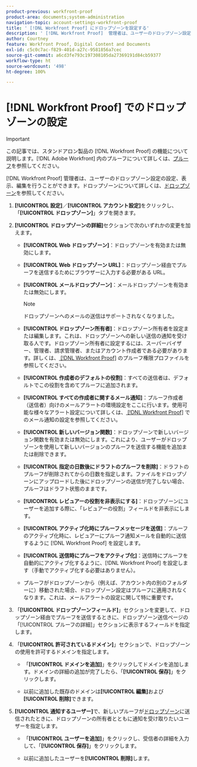```yaml
---
product-previous: workfront-proof
product-area: documents;system-administration
navigation-topic: account-settings-workfront-proof
title: ' [!DNL Workfront Proof] にドロップゾーンを設定する'
description: ' [!DNL Workfront Proof]  管理者は、ユーザーのドロップゾーン設定の設定、表示、編集を行うことができます。ドロップゾーンについて詳しくは、ドロップゾーンを参照してください。'
author: Courtney
feature: Workfront Proof, Digital Content and Documents
exl-id: c5c0c7ac-f829-401d-a27c-9581856a7cec
source-git-commit: a6cd3fe793c197308105da27369191d84cb59377
workflow-type: ht
source-wordcount: '498'
ht-degree: 100%

---
```


# [!DNL Workfront Proof] でのドロップゾーンの設定

>[!IMPORTANT]
>
>この記事では、スタンドアロン製品の [!DNL Workfront Proof] の機能について説明します。[!DNL Adobe Workfront] 内のプルーフについて詳しくは、[プルーフ](../../../review-and-approve-work/proofing/proofing.md)を参照してください。

[!DNL Workfront Proof] 管理者は、ユーザーのドロップゾーン設定の設定、表示、編集を行うことができます。ドロップゾーンについて詳しくは、[ドロップゾーン](../../../workfront-proof/wp-work-proofsfiles/create-proofs-and-files/dropzone.md)を参照してください。

1. **[!UICONTROL 設定]**／**[!UICONTROL アカウント設定]**&#x200B;をクリックし、「**[!UICONTROL ドロップゾーン]**」タブを開きます。

1. **[!UICONTROL ドロップゾーンの詳細]**&#x200B;セクションで次のいずれかの変更を加えます。

   * **[!UICONTROL Web ドロップゾーン]**：ドロップゾーンを有効または無効にします。
   * **[!UICONTROL Web ドロップゾーン URL]**：ドロップゾーン経由でプルーフを送信するためにブラウザーに入力する必要がある URL。
   * **[!UICONTROL メールドロップゾーン]**：メールドロップゾーンを有効または無効にします。

     >[!NOTE]
     >
     >ドロップゾーンへのメールの送信はサポートされなくなりました。

   * **[!UICONTROL ドロップゾーン所有者]**：ドロップゾーン所有者を設定または編集します。これは、ドロップゾーンへの新しい送信の通知を受け取る人です。ドロップゾーン所有者に設定するには、スーパーバイザー、管理者、請求管理者、またはアカウント作成者である必要があります。詳しくは、[ [!DNL Workfront Proof]](../../../workfront-proof/wp-acct-admin/account-settings/proof-perm-profiles-in-wp.md) のプルーフ権限プロファイルを参照してください。

   * **[!UICONTROL 作成者のデフォルトの役割]**：すべての送信者は、デフォルトでこの役割を含めてプルーフに追加されます。
   * **[!UICONTROL すべての作成者に関するメール通知]**：プルーフ作成者（送信者）向けのメールアラートの環境設定をここに行います。使用可能な様々なアラート設定について詳しくは、[ [!DNL Workfront Proof]](../../../workfront-proof/wp-emailsntfctns/email-alerts/config-email-notification-settings-wp.md) でのメール通知の設定を参照してください。

   * **[!UICONTROL 新しいバージョン関数]**：ドロップゾーンで新しいバージョン関数を有効または無効にします。これにより、ユーザーがドロップゾーンを使用して新しいバージョンのプルーフを送信する機能を追加または削除できます。
   * **[!UICONTROL 指定の日数後にドラフトのプルーフを削除]**：ドラフトのプルーフが削除されてからの日数を指定します。ファイルをドロップゾーンにアップロードした後にドロップゾーンの送信が完了しない場合、プルーフはドラフト状態のままです。
   * **[!UICONTROL レビュアーの役割を非表示にする]**：ドロップゾーンにユーザーを追加する際に、「レビュアーの役割」フィールドを非表示にします。
   * **[!UICONTROL アクティブ化時にプルーフメッセージを送信]**：プルーフのアクティブ化時に、レビュアーにプルーフ通知メールを自動的に送信するように [!DNL Workfront Proof] を設定します。
   * **[!UICONTROL 送信時にプルーフをアクティブ化]**：送信時にプルーフを自動的にアクティブ化するように、[!DNL Workfront Proof] を設定します（手動でアクティブ化する必要はありません）。

   * プルーフがドロップゾーンから（例えば、アカウント内の別のフォルダーに）移動された場合、ドロップゾーン設定はプルーフに適用されなくなります。これは、メールアラートの設定に関して特に重要です。

1. 「**[!UICONTROL ドロップゾーンフィールド]**」セクションを変更して、ドロップゾーン経由でプルーフを送信するときに、ドロップゾーン送信ページの「[!UICONTROL プルーフの詳細]」セクションに表示するフィールドを指定します。
1. 「**[!UICONTROL 許可されているドメイン]**」セクションで、ドロップゾーンの使用を許可するドメインを指定します。

   * 「**[!UICONTROL ドメインを追加]**」をクリックしてドメインを追加します。ドメインの詳細の追加が完了したら、「**[!UICONTROL 保存]**」をクリックします。

   * 以前に追加した既存のドメインは&#x200B;**[!UICONTROL 編集]**&#x200B;および&#x200B;**[!UICONTROL 削除]**&#x200B;できます。

1. **[!UICONTROL 通知するユーザー]**&#x200B;で、新しいプルーフが[ドロップゾーン](../../../workfront-proof/wp-work-proofsfiles/create-proofs-and-files/dropzone.md)に送信されたときに、ドロップゾーンの所有者とともに通知を受け取りたいユーザーを指定します。

   * 「**[!UICONTROL ユーザーを追加]**」をクリックし、受信者の詳細を入力して、「**[!UICONTROL 保存]**」をクリックします。

   * 以前に追加したユーザーを&#x200B;**[!UICONTROL 削除]**&#x200B;します。
